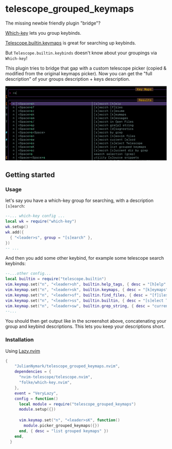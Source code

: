 # telescope_grouped_keymaps

The missing newbie friendly plugin "bridge"?

[Which-key](https://github.com/folke/which-key.nvim) lets you group keybinds.

[Telescope.builtin.keymaps](https://github.com/nvim-telescope/telescope.nvim/blob/b4da76be54691e854d3e0e02c36b0245f945c2c7/lua/telescope/builtin/init.lua#L386) is great for searching up keybinds.

But `Telescope.builtin.keybinds` doesn't know about your groupings via `Which-key`!

This plugin tries to bridge that gap with a custom telescope picker (copied & modified from the original keymaps picker). Now you can get the "full description" of your groups description + keys description.

![screenshot](./README/screenshot.png)

## Getting started

### Usage

let's say you have a which-key group for searching, with a description `[s]earch`:

```lua
--... which-key config ...
local wk = require("which-key")
wk.setup()
wk.add({
  { "<leader>s", group = "[s]earch" },
})
-- ...
```

And then you add some other keybind, for example some telescope search keybinds:

```lua
--...other config...
local builtin = require("telescope.builtin")
vim.keymap.set("n", "<leader>sh", builtin.help_tags, { desc = "[h]elp" })
vim.keymap.set("n", "<leader>sk", builtin.keymaps, { desc = "[k]eymaps" })
vim.keymap.set("n", "<leader>sf", builtin.find_files, { desc = "[f]iles" })
vim.keymap.set("n", "<leader>ss", builtin.builtin, { desc = "[s]elect Telescope" })
vim.keymap.set("n", "<leader>sw", builtin.grep_string, { desc = "current [w]ord" })
--...
```

You should then get output like in the screenshot above, concatenating your group and keybind descriptions. This lets you keep your descriptions short.

### Installation

Using [Lazy.nvim](https://github.com/folke/lazy.nvim)

```lua
{
    "JulianNymark/telescope_grouped_keymaps.nvim",
    dependencies = {
      "nvim-telescope/telescope.nvim",
      "folke/which-key.nvim",
    },
    event = "VeryLazy",
    config = function()
      local module = require("telescope_grouped_keymaps")
      module.setup({})

      vim.keymap.set("n", "<leader>sK", function()
        module.picker_grouped_keymaps({})
      end, { desc = "list grouped keymaps" })
    end,
  }
```
